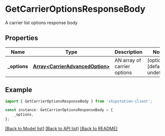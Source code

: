 # GetCarrierOptionsResponseBody

A carrier list options response body

## Properties

Name | Type | Description | Notes
------------ | ------------- | ------------- | -------------
**_options** | [**Array&lt;CarrierAdvancedOption&gt;**](CarrierAdvancedOption.md) | AN array of carrier options | [optional] [default to undefined]

## Example

```typescript
import { GetCarrierOptionsResponseBody } from 'shipstation-client';

const instance: GetCarrierOptionsResponseBody = {
    _options,
};
```

[[Back to Model list]](../README.md#documentation-for-models) [[Back to API list]](../README.md#documentation-for-api-endpoints) [[Back to README]](../README.md)

